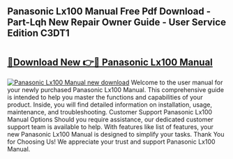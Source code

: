 ## Panasonic Lx100 Manual Free Pdf Download - Part-Lqh New Repair Owner Guide - User Service Edition C3DT1

# <h2><a href="http://cf15757.oget.top/?id=Panasonic+Lx100+Manual">🔗Download New 👉🔴 Panasonic Lx100 Manual</a></h2>

[![Panasonic Lx100 Manual new download](https://i.imgur.com/5g1atiW.png)](http://cf15757.oget.top/?id=Panasonic+Lx100+Manual)
Welcome to the user manual for your newly purchased Panasonic Lx100 Manual. This comprehensive guide is intended to help you master the functions and capabilities of your product. Inside, you will find detailed information on installation, usage, maintenance, and troubleshooting. Customer Support Panasonic Lx100 Manual Options Should you require assistance, our dedicated customer support team is available to help. With features like list of features, your new Panasonic Lx100 Manual is designed to simplify your tasks. Thank You for Choosing Us! We appreciate your trust and support Panasonic Lx100 Manual.
